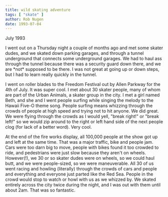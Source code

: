 ```yaml
---
title: wild skating adventure
tags: [ "skate" ]
author: Rob Nugen
date: 1993-07-04
---
```


<p class=date>July 1993</p>

<p>I went out on a Thursday night a couple of months ago and met some
skater dudes, and we skated down parking garages, and through a tunnel
underground that connects some underground garages. We had to haul ass
through the tunnel because there was a security guard down there, and
we are *not* supposed to be there.  I was not great at going up or
down steps, but I had to learn really quickly in the tunnel.</p>

<p>I went on roller blades to the Freedom Festival out by Allen
Parkway for the 4th of July.  It was super cool.  I met about 30
skater people, many of whom are part of the Urban Animals, a skater
group in the city.  I met a girl named Beth, and she and I went people
surfing while singing the melody to the Hawaii Five-O theme song.
People surfing means whizzing through the crowds of people at high
speed and trying not to hit anyone.  We did great.  We were flying
through the crowds as I would yell, "break right!"  or "break left!"
so we would zip around to the right or left hand side of the next
people clog (for lack of a better word).  Very cool.</p>

<p>At the end of the fire works display, all 100,000 people at the
show got up and left at the same time.  That was a major traffic, bike
and people jam. Cars were too darn big to move, people with bikes
found it too crowded to ride, and pedestrians were just slow because
they aren't on wheels.  However(!), we 30 or so skater dudes were on
wheels, so we could haul butt, and we were people-sized, so we were
maneuverable. All 30 of us went racing and howling (literally) through
the crowds of cars and people and everything and everyone just parted
like the Red Sea. People in the crowd would stop to watch or howl with
us as we whizzed by.  We skated entirely across the city twice during
the night, and I was out with them until about 2am.  That was so
fantastic.</p>
